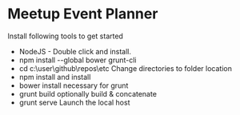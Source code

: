 # Meetup Event Planner
Install following tools to get started
* NodeJS - Double click and install.
* npm install --global bower grunt-cli
* cd c:\user\github\repos\etc Change directories to folder location
* npm install and install
* bower install necessary for grunt
* grunt build optionally build & concatenate
* grunt serve Launch the local host
